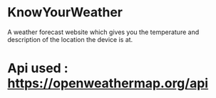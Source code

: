# KnowYourWeather
A weather forecast website which gives you the temperature and description of the location the device is at.
# Api used : https://openweathermap.org/api

